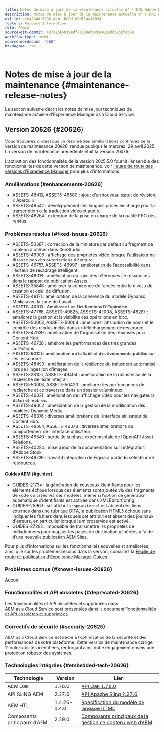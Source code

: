 ```yaml
---
title: Notes de mise à jour de la maintenance actuelle d’ [!DNL Adobe Experience Manager]  as a Cloud Service.
description: Notes de mise à jour de la maintenance actuelle d’ [!DNL Adobe Experience Manager]  as a Cloud Service.
exl-id: eee42b4d-9206-4ebf-b88d-d8df14c46094
feature: Release Information
role: Admin
source-git-commit: 437125b6819edf70539ebacb4a8beddb755fcb7a
workflow-type: tm+mt
source-wordcount: '568'
ht-degree: 39%

---
```



# Notes de mise à jour de la maintenance {#maintenance-release-notes}

La section suivante décrit les notes de mise jour techniques de maintenance actuelle d’Experience Manager as a Cloud Service.

## Version 20626 {#20626}

Vous trouverez ci-dessous un résumé des améliorations continues de la version de maintenance 20626, rendue publique le mercredi 29 avril 2025. La version de maintenance précédente était la version 20476.

L’activation des fonctionnalités de la version 2025.5.0 fournit l’ensemble des fonctionnalités de cette version de maintenance. Voir [Feuille de route des versions d’Experience Manager](https://experienceleague.adobe.com/fr/docs/experience-manager-release-information/aem-release-updates/update-releases-roadmap) pour plus d’informations.

### Améliorations {#enhancements-20626}

* ASSETS-46413, ASSETS-46580 : ajout d’un nouveau statut de révision, « Aperçu ».
* ASSETS-49542 : développement des langues prises en charge pour la transcription et la traduction vidéo et audio.
* ASSETS-48264 : extension de la prise en charge de la qualité PNG des rendus.

### Problèmes résolus {#fixed-issues-20626}

* ASSETS-50387 : correction de la miniature par défaut du fragment de contenu à utiliser dans GenStudio.
* ASSETS-49006 : affichage des propriétés vidéo lorsque l’utilisateur ne dispose pas des autorisations d’écriture.
* ASSETS-46757, ASSETS-46997 : amélioration de l’accessibilité dans l’éditeur de recadrage intelligent.
* ASSETS-48018 : amélioration du suivi des références de ressources dans le rapport de publication Assets.
* ASSETS-35846 : améliorer la cohérence de l’accès entre le niveau de création et celui de diffusion.
* ASSETS-48171 : amélioration de la cohérence du modèle Dynamic Media avec la zone de travail.
* ASSETS-49813 : Améliorez Les Notifications D’Expiration.
* ASSETS-47768, ASSETS-49825, ASSETS-49008, ASSETS-48287 : améliorez la gestion et la visibilité des opérations en bloc.
* ASSETS-50003, ASSETS-50004 : améliorez l’attribution de noms et le contrôle des rendus inclus dans un téléchargement de ressource.
* ASSETS-47939 : amélioration de l’organisation des réponses pour Content Hub.
* ASSETS-46738 : améliore les performances des très grandes collections.
* ASSETS-50121 : amélioration de la fiabilité des événements publiés sur les ressources.
* ASSETS-48490 : amélioration de la résilience du traitement automatisé lors de l’ingestion d’images.
* ASSETS-28106, ASSETS-49404 : amélioration de la robustesse de la recherche de texte intégral.
* ASSETS-50006, ASSETS-50423 : améliorez les performances de recherche et de traversée dans un dossier volumineux.
* ASSETS-46021 : amélioration de l’affichage vidéo pour les navigateurs Safari et mobiles.
* ASSETS-49002 : amélioration de la gestion de la modification des modèles Dynamic Media.
* ASSETS-48376 : diverses améliorations de l’interface utilisateur de Content Hub.
* ASSETS-48504, ASSETS-49378 : diverses améliorations du comportement de l’interface utilisateur.
* ASSETS-49540 : sortie de la phase expérimentale de l’OpenAPI Asset Relations.
* ASSETS-40284 : mise à jour de la documentation sur l’intégration d’Adobe Stock.
* ASSETS-49739 : travail d’intégration de Figma à partir du sélecteur de ressources.

#### Guides AEM {#guides}

* GUIDES-21734 : la génération de nouveaux identifiants pour les éléments échoue lorsque ces éléments sont ajoutés via des fragments de code ou créés via des modèles, même si l’option de génération automatique d’identifiants est activée dans XMLEditorConfig.
* GUIDES-25969 : si l&#39;attribut `scope=external` est absent des liens externes dans une rubrique DITA, la publication HTML5 échoue sans indiquer les fichiers dans lesquels cet attribut est absent des journaux d&#39;erreurs, en particulier lorsque le microservice est activé.
* GUIDES-27288 : impossible de transmettre les propriétés de métadonnées pour mapper les pages de destination générées à l’aide d’une nouvelle publication AEM Sites.

Pour plus d’informations sur les fonctionnalités nouvelles et améliorées, ainsi que sur les problèmes résolus dans la version, consultez la [Feuille de route de publication d’Experience Manager Guides](https://experienceleague.adobe.com/fr/docs/experience-manager-guides/using/release-info/aem-guides-releases-roadmap).

### Problèmes connus {#known-issues-20626}

Aucun.

### Fonctionnalités et API obsolètes {#deprecated-20626}

Les fonctionnalités et API obsolètes et supprimées dans AEM as a Cloud Service sont présentées dans le document [Fonctionnalités et API obsolètes et supprimées](/help/release-notes/deprecated-removed-features.md).

### Correctifs de sécurité {#security-20626}

AEM as a Cloud Service est dédié à l’optimisation de la sécurité et des performances de votre plateforme. Cette version de maintenance corrige 11 vulnérabilités identifiées, renforçant ainsi notre engagement envers une protection robuste des systèmes.

### Technologies intégrées {#embedded-tech-20626}

| Technologie | Version | Lien |
|---|---|---|
| AEM Oak | 1.78.0 | [API Oak 1.78.0](https://www.javadoc.io/doc/org.apache.jackrabbit/oak-api/1.78.0/index.html) |
| API SLING AEM | 2.27.6 | [API Apache Sling 2.27.6](https://www.javadoc.io/doc/org.apache.sling/org.apache.sling.api/latest/index.html) |
| AEM HTL | 1.4.26-1.4.0 | [Spécification du modèle de langage HTML](https://github.com/adobe/htl-spec) |
| Composants principaux d’AEM | 2.29.0 | [Composants principaux de la gestion de contenu web d’AEM](https://github.com/adobe/aem-core-wcm-components) |
